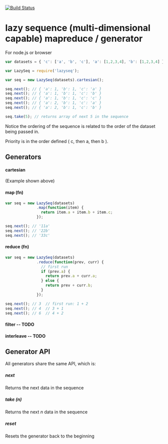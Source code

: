 [![Build Status](https://travis-ci.org/lovebear/lazyseq.png)](https://travis-ci.org/lovebear/lazyseq)

# lazy sequence (multi-dimensional capable) mapreduce / generator

For node.js or browser


```js
var datasets = { 'c': ['a', 'b', 'c'], 'a': [1,2,3,4], 'b': [1,2,3,4] };

var LazySeq = require('lazyseq');

var seq = new LazySeq(datasets).cartesian();

seq.next(); // { 'a': 1, 'b': 1, 'c': 'a' }
seq.next(); // { 'a': 1, 'b': 1, 'c': 'b' }
seq.next(); // { 'a': 1, 'b': 1, 'c': 'c' }
seq.next(); // { 'a': 2, 'b': 1, 'c': 'a' }
seq.next(); // { 'a': 2, 'b': 1, 'c': 'b' }

seq.take(5); // returns array of next 5 in the sequence
```

Notice the ordering of the sequence is related to the order of the dataset being passed in.

Priority is in the order defined ( c, then a, then b ).

## Generators

#### cartesian

(Example shown above)

#### map (fn)

```js
var seq = new LazySeq(datasets)
              .map(function(item) {
                return item.a + item.b + item.c;
              });

seq.next(); // '11a'
seq.next(); // '22b'
seq.next(); // '33c'
```

#### reduce (fn)

```js
var seq = new LazySeq(datasets)
              .reduce(function(prev, curr) {
                // first run
                if (prev.a) {
                  return prev.a + curr.a;
                } else {
                  return prev + curr.b;
                }
              });

seq.next(); // 3  // first run: 1 + 2
seq.next(); // 4  // 3 + 1
seq.next(); // 6  // 4 + 2
```

#### filter -- TODO

#### interleave -- TODO


## Generator API

All generators share the same API, which is:

##### next

Returns the next data in the sequence

##### take (*n*)

Returns the next *n* data in the sequence

##### reset

Resets the generator back to the beginning

